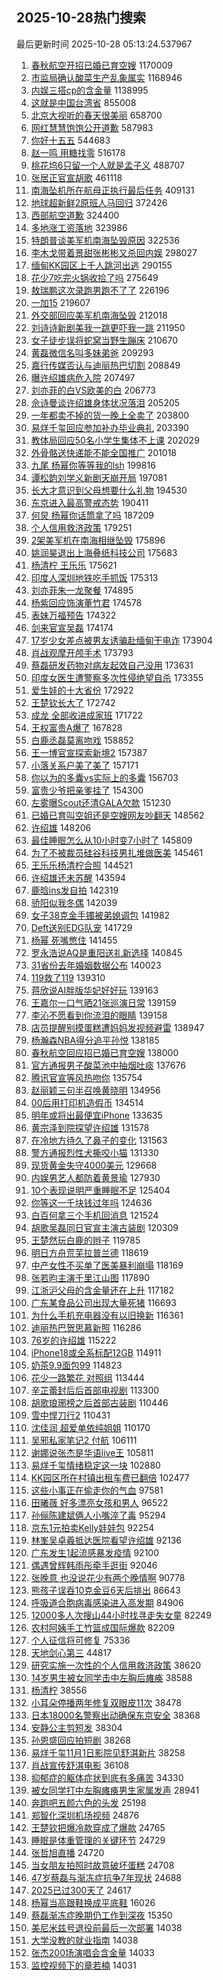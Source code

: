 ## 2025-10-28热门搜索 
最后更新时间 2025-10-28 05:13:24.537967 
1. [春秋航空开招已婚已育空嫂](https://s.weibo.com/weibo?q=%23%E6%98%A5%E7%A7%8B%E8%88%AA%E7%A9%BA%E5%BC%80%E6%8B%9B%E5%B7%B2%E5%A9%9A%E5%B7%B2%E8%82%B2%E7%A9%BA%E5%AB%82%23&t=31&band_rank=1&Refer=top) 1170009
1. [市监局确认酸菜生产乱象属实](https://s.weibo.com/weibo?q=%23%E5%B8%82%E7%9B%91%E5%B1%80%E7%A1%AE%E8%AE%A4%E9%85%B8%E8%8F%9C%E7%94%9F%E4%BA%A7%E4%B9%B1%E8%B1%A1%E5%B1%9E%E5%AE%9E%23&t=31&band_rank=1&Refer=top) 1168946
1. [内娱三搭cp的含金量](https://s.weibo.com/weibo?q=%E5%86%85%E5%A8%B1%E4%B8%89%E6%90%ADcp%E7%9A%84%E5%90%AB%E9%87%91%E9%87%8F&t=31&band_rank=29&Refer=top) 1138995
1. [这就是中国台湾省](https://s.weibo.com/weibo?q=%23%E8%BF%99%E5%B0%B1%E6%98%AF%E4%B8%AD%E5%9B%BD%E5%8F%B0%E6%B9%BE%E7%9C%81%23&t=31&band_rank=23&Refer=top) 855008
1. [北京大视听的春天很美丽](https://s.weibo.com/weibo?q=%23%E5%8C%97%E4%BA%AC%E5%A4%A7%E8%A7%86%E5%90%AC%E7%9A%84%E6%98%A5%E5%A4%A9%E5%BE%88%E7%BE%8E%E4%B8%BD%23&t=31&band_rank=3&Refer=top) 658700
1. [网红慧慧饱饱公开道歉](https://s.weibo.com/weibo?q=%23%E7%BD%91%E7%BA%A2%E6%85%A7%E6%85%A7%E9%A5%B1%E9%A5%B1%E5%85%AC%E5%BC%80%E9%81%93%E6%AD%89%23&t=31&band_rank=2&Refer=top) 587983
1. [你好十五五](https://s.weibo.com/weibo?q=%23%E4%BD%A0%E5%A5%BD%E5%8D%81%E4%BA%94%E4%BA%94%23&t=31&band_rank=3&Refer=top) 544683
1. [赵一鸣 用糖找零](https://s.weibo.com/weibo?q=%E8%B5%B5%E4%B8%80%E9%B8%A3%20%E7%94%A8%E7%B3%96%E6%89%BE%E9%9B%B6&t=31&band_rank=4&Refer=top) 516178
1. [桃花坞6只留一个人就是孟子义](https://s.weibo.com/weibo?q=%E6%A1%83%E8%8A%B1%E5%9D%9E6%E5%8F%AA%E7%95%99%E4%B8%80%E4%B8%AA%E4%BA%BA%E5%B0%B1%E6%98%AF%E5%AD%9F%E5%AD%90%E4%B9%89&t=31&band_rank=4&Refer=top) 488707
1. [张居正官宣胡歌](https://s.weibo.com/weibo?q=%23%E5%BC%A0%E5%B1%85%E6%AD%A3%E5%AE%98%E5%AE%A3%E8%83%A1%E6%AD%8C%23&t=31&band_rank=5&Refer=top) 461118
1. [南海坠机所在航母正执行最后任务](https://s.weibo.com/weibo?q=%23%E5%8D%97%E6%B5%B7%E5%9D%A0%E6%9C%BA%E6%89%80%E5%9C%A8%E8%88%AA%E6%AF%8D%E6%AD%A3%E6%89%A7%E8%A1%8C%E6%9C%80%E5%90%8E%E4%BB%BB%E5%8A%A1%23&t=31&band_rank=2&Refer=top) 409131
1. [地球超新鲜2原班人马回归](https://s.weibo.com/weibo?q=%E5%9C%B0%E7%90%83%E8%B6%85%E6%96%B0%E9%B2%9C2%E5%8E%9F%E7%8F%AD%E4%BA%BA%E9%A9%AC%E5%9B%9E%E5%BD%92&t=31&band_rank=4&Refer=top) 372426
1. [西部航空道歉](https://s.weibo.com/weibo?q=%23%E8%A5%BF%E9%83%A8%E8%88%AA%E7%A9%BA%E9%81%93%E6%AD%89%23&t=31&band_rank=5&Refer=top) 324400
1. [多地涨工资落地](https://s.weibo.com/weibo?q=%23%E5%A4%9A%E5%9C%B0%E6%B6%A8%E5%B7%A5%E8%B5%84%E8%90%BD%E5%9C%B0%23&t=31&band_rank=6&Refer=top) 323986
1. [特朗普谈美军机南海坠毁原因](https://s.weibo.com/weibo?q=%23%E7%89%B9%E6%9C%97%E6%99%AE%E8%B0%88%E7%BE%8E%E5%86%9B%E6%9C%BA%E5%8D%97%E6%B5%B7%E5%9D%A0%E6%AF%81%E5%8E%9F%E5%9B%A0%23&t=31&band_rank=5&Refer=top) 322536
1. [李木戈带着景甜张彬彬又杀回内娱](https://s.weibo.com/weibo?q=%E6%9D%8E%E6%9C%A8%E6%88%88%E5%B8%A6%E7%9D%80%E6%99%AF%E7%94%9C%E5%BC%A0%E5%BD%AC%E5%BD%AC%E5%8F%88%E6%9D%80%E5%9B%9E%E5%86%85%E5%A8%B1&t=31&band_rank=7&Refer=top) 298027
1. [缅甸KK园区上千人跳河出逃](https://s.weibo.com/weibo?q=%23%E7%BC%85%E7%94%B8KK%E5%9B%AD%E5%8C%BA%E4%B8%8A%E5%8D%83%E4%BA%BA%E8%B7%B3%E6%B2%B3%E5%87%BA%E9%80%83%23&t=31&band_rank=6&Refer=top) 290155
1. [花少7吃完火锅收拾了吗](https://s.weibo.com/weibo?q=%23%E8%8A%B1%E5%B0%917%E5%90%83%E5%AE%8C%E7%81%AB%E9%94%85%E6%94%B6%E6%8B%BE%E4%BA%86%E5%90%97%23&t=31&band_rank=7&Refer=top) 275649
1. [敖瑞鹏这次录跑男跑不了了](https://s.weibo.com/weibo?q=%E6%95%96%E7%91%9E%E9%B9%8F%E8%BF%99%E6%AC%A1%E5%BD%95%E8%B7%91%E7%94%B7%E8%B7%91%E4%B8%8D%E4%BA%86%E4%BA%86&t=31&band_rank=7&Refer=top) 226196
1. [一加15](https://s.weibo.com/weibo?q=%E4%B8%80%E5%8A%A015&t=31&band_rank=8&Refer=top) 219607
1. [外交部回应美军机南海坠毁](https://s.weibo.com/weibo?q=%23%E5%A4%96%E4%BA%A4%E9%83%A8%E5%9B%9E%E5%BA%94%E7%BE%8E%E5%86%9B%E6%9C%BA%E5%8D%97%E6%B5%B7%E5%9D%A0%E6%AF%81%23&t=31&band_rank=9&Refer=top) 212018
1. [刘诗诗新剧美我一跳更吓我一跳](https://s.weibo.com/weibo?q=%E5%88%98%E8%AF%97%E8%AF%97%E6%96%B0%E5%89%A7%E7%BE%8E%E6%88%91%E4%B8%80%E8%B7%B3%E6%9B%B4%E5%90%93%E6%88%91%E4%B8%80%E8%B7%B3&t=31&band_rank=10&Refer=top) 211950
1. [女子徒步误将蛇窝当野生蹦床](https://s.weibo.com/weibo?q=%23%E5%A5%B3%E5%AD%90%E5%BE%92%E6%AD%A5%E8%AF%AF%E5%B0%86%E8%9B%87%E7%AA%9D%E5%BD%93%E9%87%8E%E7%94%9F%E8%B9%A6%E5%BA%8A%23&t=31&band_rank=11&Refer=top) 210670
1. [黄磊微信名叫多妹弟爸](https://s.weibo.com/weibo?q=%23%E9%BB%84%E7%A3%8A%E5%BE%AE%E4%BF%A1%E5%90%8D%E5%8F%AB%E5%A4%9A%E5%A6%B9%E5%BC%9F%E7%88%B8%23&t=31&band_rank=12&Refer=top) 209293
1. [嘉行传媒否认与迪丽热巴切割](https://s.weibo.com/weibo?q=%23%E5%98%89%E8%A1%8C%E4%BC%A0%E5%AA%92%E5%90%A6%E8%AE%A4%E4%B8%8E%E8%BF%AA%E4%B8%BD%E7%83%AD%E5%B7%B4%E5%88%87%E5%89%B2%23&t=31&band_rank=13&Refer=top) 208849
1. [曝许绍雄病危入院](https://s.weibo.com/weibo?q=%23%E6%9B%9D%E8%AE%B8%E7%BB%8D%E9%9B%84%E7%97%85%E5%8D%B1%E5%85%A5%E9%99%A2%23&t=31&band_rank=13&Refer=top) 207497
1. [刘亦菲的白VS欧美的白](https://s.weibo.com/weibo?q=%E5%88%98%E4%BA%A6%E8%8F%B2%E7%9A%84%E7%99%BDVS%E6%AC%A7%E7%BE%8E%E7%9A%84%E7%99%BD&t=31&band_rank=15&Refer=top) 206773
1. [佘诗曼谈许绍雄身体状况落泪](https://s.weibo.com/weibo?q=%23%E4%BD%98%E8%AF%97%E6%9B%BC%E8%B0%88%E8%AE%B8%E7%BB%8D%E9%9B%84%E8%BA%AB%E4%BD%93%E7%8A%B6%E5%86%B5%E8%90%BD%E6%B3%AA%23&t=31&band_rank=16&Refer=top) 205205
1. [一年都卖不掉的货一晚上全卖了](https://s.weibo.com/weibo?q=%E4%B8%80%E5%B9%B4%E9%83%BD%E5%8D%96%E4%B8%8D%E6%8E%89%E7%9A%84%E8%B4%A7%E4%B8%80%E6%99%9A%E4%B8%8A%E5%85%A8%E5%8D%96%E4%BA%86&t=31&band_rank=17&Refer=top) 203800
1. [易烊千玺回应参加补办毕业典礼](https://s.weibo.com/weibo?q=%23%E6%98%93%E7%83%8A%E5%8D%83%E7%8E%BA%E5%9B%9E%E5%BA%94%E5%8F%82%E5%8A%A0%E8%A1%A5%E5%8A%9E%E6%AF%95%E4%B8%9A%E5%85%B8%E7%A4%BC%23&t=31&band_rank=18&Refer=top) 203390
1. [教体局回应50名小学生集体不上课](https://s.weibo.com/weibo?q=%23%E6%95%99%E4%BD%93%E5%B1%80%E5%9B%9E%E5%BA%9450%E5%90%8D%E5%B0%8F%E5%AD%A6%E7%94%9F%E9%9B%86%E4%BD%93%E4%B8%8D%E4%B8%8A%E8%AF%BE%23&t=31&band_rank=19&Refer=top) 202029
1. [外骨骼送快递能不能全国推广](https://s.weibo.com/weibo?q=%23%E5%A4%96%E9%AA%A8%E9%AA%BC%E9%80%81%E5%BF%AB%E9%80%92%E8%83%BD%E4%B8%8D%E8%83%BD%E5%85%A8%E5%9B%BD%E6%8E%A8%E5%B9%BF%23&t=31&band_rank=20&Refer=top) 201018
1. [九尾 杨幂你等等我的lsh](https://s.weibo.com/weibo?q=%E4%B9%9D%E5%B0%BE%20%E6%9D%A8%E5%B9%82%E4%BD%A0%E7%AD%89%E7%AD%89%E6%88%91%E7%9A%84lsh&t=31&band_rank=21&Refer=top) 199816
1. [谭松韵刘学义新剧天崩开局](https://s.weibo.com/weibo?q=%23%E8%B0%AD%E6%9D%BE%E9%9F%B5%E5%88%98%E5%AD%A6%E4%B9%89%E6%96%B0%E5%89%A7%E5%A4%A9%E5%B4%A9%E5%BC%80%E5%B1%80%23&t=31&band_rank=24&Refer=top) 197081
1. [长大才意识到父母想要什么礼物](https://s.weibo.com/weibo?q=%E9%95%BF%E5%A4%A7%E6%89%8D%E6%84%8F%E8%AF%86%E5%88%B0%E7%88%B6%E6%AF%8D%E6%83%B3%E8%A6%81%E4%BB%80%E4%B9%88%E7%A4%BC%E7%89%A9&t=31&band_rank=22&Refer=top) 194530
1. [东京进入最高警戒态势](https://s.weibo.com/weibo?q=%23%E4%B8%9C%E4%BA%AC%E8%BF%9B%E5%85%A5%E6%9C%80%E9%AB%98%E8%AD%A6%E6%88%92%E6%80%81%E5%8A%BF%23&t=31&band_rank=8&Refer=top) 190411
1. [何炅 杨幂你话筒拿了吗](https://s.weibo.com/weibo?q=%E4%BD%95%E7%82%85%20%E6%9D%A8%E5%B9%82%E4%BD%A0%E8%AF%9D%E7%AD%92%E6%8B%BF%E4%BA%86%E5%90%97&t=31&band_rank=28&Refer=top) 187209
1. [个人信用救济政策](https://s.weibo.com/weibo?q=%23%E4%B8%AA%E4%BA%BA%E4%BF%A1%E7%94%A8%E6%95%91%E6%B5%8E%E6%94%BF%E7%AD%96%23&t=31&band_rank=8&Refer=top) 179251
1. [2架美军机在南海相继坠毁](https://s.weibo.com/weibo?q=%232%E6%9E%B6%E7%BE%8E%E5%86%9B%E6%9C%BA%E5%9C%A8%E5%8D%97%E6%B5%B7%E7%9B%B8%E7%BB%A7%E5%9D%A0%E6%AF%81%23&t=31&band_rank=9&Refer=top) 175896
1. [姚润昊退出上海叠纸科技公司](https://s.weibo.com/weibo?q=%23%E5%A7%9A%E6%B6%A6%E6%98%8A%E9%80%80%E5%87%BA%E4%B8%8A%E6%B5%B7%E5%8F%A0%E7%BA%B8%E7%A7%91%E6%8A%80%E5%85%AC%E5%8F%B8%23&t=31&band_rank=10&Refer=top) 175683
1. [杨清柠 王乐乐](https://s.weibo.com/weibo?q=%E6%9D%A8%E6%B8%85%E6%9F%A0%20%E7%8E%8B%E4%B9%90%E4%B9%90&t=31&band_rank=11&Refer=top) 175621
1. [印度人深圳地铁吃手抓饭](https://s.weibo.com/weibo?q=%E5%8D%B0%E5%BA%A6%E4%BA%BA%E6%B7%B1%E5%9C%B3%E5%9C%B0%E9%93%81%E5%90%83%E6%89%8B%E6%8A%93%E9%A5%AD&t=31&band_rank=12&Refer=top) 175313
1. [刘亦菲朱一龙聚餐](https://s.weibo.com/weibo?q=%23%E5%88%98%E4%BA%A6%E8%8F%B2%E6%9C%B1%E4%B8%80%E9%BE%99%E8%81%9A%E9%A4%90%23&t=31&band_rank=14&Refer=top) 174895
1. [杨紫回应饰演董竹君](https://s.weibo.com/weibo?q=%23%E6%9D%A8%E7%B4%AB%E5%9B%9E%E5%BA%94%E9%A5%B0%E6%BC%94%E8%91%A3%E7%AB%B9%E5%90%9B%23&t=31&band_rank=15&Refer=top) 174578
1. [表妹万福预告](https://s.weibo.com/weibo?q=%E8%A1%A8%E5%A6%B9%E4%B8%87%E7%A6%8F%E9%A2%84%E5%91%8A&t=31&band_rank=16&Refer=top) 174322
1. [剑来官宣吴磊](https://s.weibo.com/weibo?q=%23%E5%89%91%E6%9D%A5%E5%AE%98%E5%AE%A3%E5%90%B4%E7%A3%8A%23&t=31&band_rank=17&Refer=top) 174174
1. [17岁少女差点被男友诱骗赴缅甸干电诈](https://s.weibo.com/weibo?q=%2317%E5%B2%81%E5%B0%91%E5%A5%B3%E5%B7%AE%E7%82%B9%E8%A2%AB%E7%94%B7%E5%8F%8B%E8%AF%B1%E9%AA%97%E8%B5%B4%E7%BC%85%E7%94%B8%E5%B9%B2%E7%94%B5%E8%AF%88%23&t=31&band_rank=18&Refer=top) 173904
1. [肖战观摩开颅手术](https://s.weibo.com/weibo?q=%23%E8%82%96%E6%88%98%E8%A7%82%E6%91%A9%E5%BC%80%E9%A2%85%E6%89%8B%E6%9C%AF%23&t=31&band_rank=19&Refer=top) 173793
1. [蔡磊研发药物对病友起效自己没用](https://s.weibo.com/weibo?q=%23%E8%94%A1%E7%A3%8A%E7%A0%94%E5%8F%91%E8%8D%AF%E7%89%A9%E5%AF%B9%E7%97%85%E5%8F%8B%E8%B5%B7%E6%95%88%E8%87%AA%E5%B7%B1%E6%B2%A1%E7%94%A8%23&t=31&band_rank=20&Refer=top) 173631
1. [印度女医生遭警察多次性侵绝望自杀](https://s.weibo.com/weibo?q=%23%E5%8D%B0%E5%BA%A6%E5%A5%B3%E5%8C%BB%E7%94%9F%E9%81%AD%E8%AD%A6%E5%AF%9F%E5%A4%9A%E6%AC%A1%E6%80%A7%E4%BE%B5%E7%BB%9D%E6%9C%9B%E8%87%AA%E6%9D%80%23&t=31&band_rank=21&Refer=top) 173355
1. [爱生娃的十大省份](https://s.weibo.com/weibo?q=%23%E7%88%B1%E7%94%9F%E5%A8%83%E7%9A%84%E5%8D%81%E5%A4%A7%E7%9C%81%E4%BB%BD%23&t=31&band_rank=23&Refer=top) 172922
1. [王楚钦长大了](https://s.weibo.com/weibo?q=%E7%8E%8B%E6%A5%9A%E9%92%A6%E9%95%BF%E5%A4%A7%E4%BA%86&t=31&band_rank=24&Refer=top) 172742
1. [成龙 全部收进成家班](https://s.weibo.com/weibo?q=%E6%88%90%E9%BE%99%20%E5%85%A8%E9%83%A8%E6%94%B6%E8%BF%9B%E6%88%90%E5%AE%B6%E7%8F%AD&t=31&band_rank=25&Refer=top) 171722
1. [王权富贵A爆了](https://s.weibo.com/weibo?q=%23%E7%8E%8B%E6%9D%83%E5%AF%8C%E8%B4%B5A%E7%88%86%E4%BA%86%23&t=31&band_rank=28&Refer=top) 167828
1. [白鹿丞磊莫离吻戏](https://s.weibo.com/weibo?q=%23%E7%99%BD%E9%B9%BF%E4%B8%9E%E7%A3%8A%E8%8E%AB%E7%A6%BB%E5%90%BB%E6%88%8F%23&t=31&band_rank=26&Refer=top) 158852
1. [王一博官宣探索新境2](https://s.weibo.com/weibo?q=%23%E7%8E%8B%E4%B8%80%E5%8D%9A%E5%AE%98%E5%AE%A3%E6%8E%A2%E7%B4%A2%E6%96%B0%E5%A2%832%23&t=31&band_rank=30&Refer=top) 157387
1. [小落关系户美了美了](https://s.weibo.com/weibo?q=%E5%B0%8F%E8%90%BD%E5%85%B3%E7%B3%BB%E6%88%B7%E7%BE%8E%E4%BA%86%E7%BE%8E%E4%BA%86&t=31&band_rank=31&Refer=top) 157171
1. [你以为的多囊vs实际上的多囊](https://s.weibo.com/weibo?q=%E4%BD%A0%E4%BB%A5%E4%B8%BA%E7%9A%84%E5%A4%9A%E5%9B%8Avs%E5%AE%9E%E9%99%85%E4%B8%8A%E7%9A%84%E5%A4%9A%E5%9B%8A&t=31&band_rank=32&Refer=top) 156703
1. [富贵少爷把亲爹挂了](https://s.weibo.com/weibo?q=%E5%AF%8C%E8%B4%B5%E5%B0%91%E7%88%B7%E6%8A%8A%E4%BA%B2%E7%88%B9%E6%8C%82%E4%BA%86&t=31&band_rank=27&Refer=top) 154300
1. [左雾曝Scout还清GALA欠款](https://s.weibo.com/weibo?q=%E5%B7%A6%E9%9B%BE%E6%9B%9DScout%E8%BF%98%E6%B8%85GALA%E6%AC%A0%E6%AC%BE&t=31&band_rank=33&Refer=top) 151230
1. [已婚已育叫空姐还是空嫂网友吵翻天](https://s.weibo.com/weibo?q=%23%E5%B7%B2%E5%A9%9A%E5%B7%B2%E8%82%B2%E5%8F%AB%E7%A9%BA%E5%A7%90%E8%BF%98%E6%98%AF%E7%A9%BA%E5%AB%82%E7%BD%91%E5%8F%8B%E5%90%B5%E7%BF%BB%E5%A4%A9%23&t=31&band_rank=10&Refer=top) 148562
1. [许绍雄](https://s.weibo.com/weibo?q=%E8%AE%B8%E7%BB%8D%E9%9B%84&t=31&band_rank=11&Refer=top) 148206
1. [最佳睡眠怎么从10小时变7小时了](https://s.weibo.com/weibo?q=%E6%9C%80%E4%BD%B3%E7%9D%A1%E7%9C%A0%E6%80%8E%E4%B9%88%E4%BB%8E10%E5%B0%8F%E6%97%B6%E5%8F%987%E5%B0%8F%E6%97%B6%E4%BA%86&t=31&band_rank=34&Refer=top) 145809
1. [为了不被裁员硅谷科技男扎堆做医美](https://s.weibo.com/weibo?q=%23%E4%B8%BA%E4%BA%86%E4%B8%8D%E8%A2%AB%E8%A3%81%E5%91%98%E7%A1%85%E8%B0%B7%E7%A7%91%E6%8A%80%E7%94%B7%E6%89%8E%E5%A0%86%E5%81%9A%E5%8C%BB%E7%BE%8E%23&t=31&band_rank=14&Refer=top) 145461
1. [王乐乐杨清柠合照](https://s.weibo.com/weibo?q=%E7%8E%8B%E4%B9%90%E4%B9%90%E6%9D%A8%E6%B8%85%E6%9F%A0%E5%90%88%E7%85%A7&t=31&band_rank=16&Refer=top) 144521
1. [许绍雄还未苏醒](https://s.weibo.com/weibo?q=%23%E8%AE%B8%E7%BB%8D%E9%9B%84%E8%BF%98%E6%9C%AA%E8%8B%8F%E9%86%92%23&t=31&band_rank=17&Refer=top) 143594
1. [鹿晗ins发自拍](https://s.weibo.com/weibo?q=%E9%B9%BF%E6%99%97ins%E5%8F%91%E8%87%AA%E6%8B%8D&t=31&band_rank=18&Refer=top) 142319
1. [骄阳似我冬偶](https://s.weibo.com/weibo?q=%E9%AA%84%E9%98%B3%E4%BC%BC%E6%88%91%E5%86%AC%E5%81%B6&t=31&band_rank=35&Refer=top) 142039
1. [女子38克金手镯被弟媳调包](https://s.weibo.com/weibo?q=%23%E5%A5%B3%E5%AD%9038%E5%85%8B%E9%87%91%E6%89%8B%E9%95%AF%E8%A2%AB%E5%BC%9F%E5%AA%B3%E8%B0%83%E5%8C%85%23&t=31&band_rank=36&Refer=top) 141982
1. [Deft送别EDG队宠](https://s.weibo.com/weibo?q=Deft%E9%80%81%E5%88%ABEDG%E9%98%9F%E5%AE%A0&t=31&band_rank=37&Refer=top) 141729
1. [杨幂 死嘴憋住](https://s.weibo.com/weibo?q=%E6%9D%A8%E5%B9%82%20%E6%AD%BB%E5%98%B4%E6%86%8B%E4%BD%8F&t=31&band_rank=19&Refer=top) 141455
1. [罗永浩说AQ是重阳送礼新选择](https://s.weibo.com/weibo?q=%23%E7%BD%97%E6%B0%B8%E6%B5%A9%E8%AF%B4AQ%E6%98%AF%E9%87%8D%E9%98%B3%E9%80%81%E7%A4%BC%E6%96%B0%E9%80%89%E6%8B%A9%23&t=31&band_rank=20&Refer=top) 140845
1. [31省份去年婚姻数据公布](https://s.weibo.com/weibo?q=%2331%E7%9C%81%E4%BB%BD%E5%8E%BB%E5%B9%B4%E5%A9%9A%E5%A7%BB%E6%95%B0%E6%8D%AE%E5%85%AC%E5%B8%83%23&t=31&band_rank=21&Refer=top) 140023
1. [119救了119](https://s.weibo.com/weibo?q=%23119%E6%95%91%E4%BA%86119%23&t=31&band_rank=29&Refer=top) 139310
1. [蒋欣说AI胖版华妃好好玩](https://s.weibo.com/weibo?q=%E8%92%8B%E6%AC%A3%E8%AF%B4AI%E8%83%96%E7%89%88%E5%8D%8E%E5%A6%83%E5%A5%BD%E5%A5%BD%E7%8E%A9&t=31&band_rank=39&Refer=top) 139163
1. [王嘉尔一口气晒21张巡演日常](https://s.weibo.com/weibo?q=%E7%8E%8B%E5%98%89%E5%B0%94%E4%B8%80%E5%8F%A3%E6%B0%94%E6%99%9221%E5%BC%A0%E5%B7%A1%E6%BC%94%E6%97%A5%E5%B8%B8&t=31&band_rank=40&Refer=top) 139159
1. [李沁不愿看到你流泪的眼睛](https://s.weibo.com/weibo?q=%E6%9D%8E%E6%B2%81%E4%B8%8D%E6%84%BF%E7%9C%8B%E5%88%B0%E4%BD%A0%E6%B5%81%E6%B3%AA%E7%9A%84%E7%9C%BC%E7%9D%9B&t=31&band_rank=41&Refer=top) 139158
1. [店员提醒别摸蛋糕遭妈妈发视频避雷](https://s.weibo.com/weibo?q=%23%E5%BA%97%E5%91%98%E6%8F%90%E9%86%92%E5%88%AB%E6%91%B8%E8%9B%8B%E7%B3%95%E9%81%AD%E5%A6%88%E5%A6%88%E5%8F%91%E8%A7%86%E9%A2%91%E9%81%BF%E9%9B%B7%23&t=31&band_rank=22&Refer=top) 138947
1. [杨瀚森NBA得分追平孙悦](https://s.weibo.com/weibo?q=%23%E6%9D%A8%E7%80%9A%E6%A3%AENBA%E5%BE%97%E5%88%86%E8%BF%BD%E5%B9%B3%E5%AD%99%E6%82%A6%23&t=31&band_rank=30&Refer=top) 138185
1. [春秋航空回应招已婚已育空嫂](https://s.weibo.com/weibo?q=%23%E6%98%A5%E7%A7%8B%E8%88%AA%E7%A9%BA%E5%9B%9E%E5%BA%94%E6%8B%9B%E5%B7%B2%E5%A9%9A%E5%B7%B2%E8%82%B2%E7%A9%BA%E5%AB%82%23&t=31&band_rank=31&Refer=top) 138000
1. [官方通报男子酸菜池中抽烟吐痰](https://s.weibo.com/weibo?q=%23%E5%AE%98%E6%96%B9%E9%80%9A%E6%8A%A5%E7%94%B7%E5%AD%90%E9%85%B8%E8%8F%9C%E6%B1%A0%E4%B8%AD%E6%8A%BD%E7%83%9F%E5%90%90%E7%97%B0%23&t=31&band_rank=24&Refer=top) 137676
1. [腾讯官宣等风热吻你](https://s.weibo.com/weibo?q=%23%E8%85%BE%E8%AE%AF%E5%AE%98%E5%AE%A3%E7%AD%89%E9%A3%8E%E7%83%AD%E5%90%BB%E4%BD%A0%23&t=31&band_rank=32&Refer=top) 135754
1. [赵丽颖三句半召唤黄晓明](https://s.weibo.com/weibo?q=%E8%B5%B5%E4%B8%BD%E9%A2%96%E4%B8%89%E5%8F%A5%E5%8D%8A%E5%8F%AC%E5%94%A4%E9%BB%84%E6%99%93%E6%98%8E&t=31&band_rank=42&Refer=top) 134956
1. [00后用打印机造假币](https://s.weibo.com/weibo?q=%2300%E5%90%8E%E7%94%A8%E6%89%93%E5%8D%B0%E6%9C%BA%E9%80%A0%E5%81%87%E5%B8%81%23&t=31&band_rank=29&Refer=top) 134514
1. [明年或将出最便宜iPhone](https://s.weibo.com/weibo?q=%23%E6%98%8E%E5%B9%B4%E6%88%96%E5%B0%86%E5%87%BA%E6%9C%80%E4%BE%BF%E5%AE%9CiPhone%23&t=31&band_rank=33&Refer=top) 133635
1. [黄宗泽到院探望许绍雄](https://s.weibo.com/weibo?q=%23%E9%BB%84%E5%AE%97%E6%B3%BD%E5%88%B0%E9%99%A2%E6%8E%A2%E6%9C%9B%E8%AE%B8%E7%BB%8D%E9%9B%84%23&t=31&band_rank=30&Refer=top) 131578
1. [在冷地方待久了鼻子的变化](https://s.weibo.com/weibo?q=%23%E5%9C%A8%E5%86%B7%E5%9C%B0%E6%96%B9%E5%BE%85%E4%B9%85%E4%BA%86%E9%BC%BB%E5%AD%90%E7%9A%84%E5%8F%98%E5%8C%96%23&t=31&band_rank=43&Refer=top) 131563
1. [警方通报烈性犬撕咬小猫](https://s.weibo.com/weibo?q=%23%E8%AD%A6%E6%96%B9%E9%80%9A%E6%8A%A5%E7%83%88%E6%80%A7%E7%8A%AC%E6%92%95%E5%92%AC%E5%B0%8F%E7%8C%AB%23&t=31&band_rank=31&Refer=top) 131330
1. [现货黄金失守4000美元](https://s.weibo.com/weibo?q=%23%E7%8E%B0%E8%B4%A7%E9%BB%84%E9%87%91%E5%A4%B1%E5%AE%884000%E7%BE%8E%E5%85%83%23&t=31&band_rank=32&Refer=top) 129668
1. [内娱男艺人都防着黄景瑜](https://s.weibo.com/weibo?q=%E5%86%85%E5%A8%B1%E7%94%B7%E8%89%BA%E4%BA%BA%E9%83%BD%E9%98%B2%E7%9D%80%E9%BB%84%E6%99%AF%E7%91%9C&t=31&band_rank=33&Refer=top) 127930
1. [10个表现说明严重睡眠不足](https://s.weibo.com/weibo?q=%2310%E4%B8%AA%E8%A1%A8%E7%8E%B0%E8%AF%B4%E6%98%8E%E4%B8%A5%E9%87%8D%E7%9D%A1%E7%9C%A0%E4%B8%8D%E8%B6%B3%23&t=31&band_rank=34&Refer=top) 125404
1. [你等这一千块钱过年吗](https://s.weibo.com/weibo?q=%23%E4%BD%A0%E7%AD%89%E8%BF%99%E4%B8%80%E5%8D%83%E5%9D%97%E9%92%B1%E8%BF%87%E5%B9%B4%E5%90%97%23&t=31&band_rank=35&Refer=top) 124636
1. [白百何拿三个手机回消息](https://s.weibo.com/weibo?q=%E7%99%BD%E7%99%BE%E4%BD%95%E6%8B%BF%E4%B8%89%E4%B8%AA%E6%89%8B%E6%9C%BA%E5%9B%9E%E6%B6%88%E6%81%AF&t=31&band_rank=34&Refer=top) 121524
1. [胡歌吴磊同日官宣主演古装剧](https://s.weibo.com/weibo?q=%23%E8%83%A1%E6%AD%8C%E5%90%B4%E7%A3%8A%E5%90%8C%E6%97%A5%E5%AE%98%E5%AE%A3%E4%B8%BB%E6%BC%94%E5%8F%A4%E8%A3%85%E5%89%A7%23&t=31&band_rank=44&Refer=top) 120309
1. [王楚然玩白鹿的辫子](https://s.weibo.com/weibo?q=%E7%8E%8B%E6%A5%9A%E7%84%B6%E7%8E%A9%E7%99%BD%E9%B9%BF%E7%9A%84%E8%BE%AB%E5%AD%90&t=31&band_rank=45&Refer=top) 119785
1. [明日方舟荒芜拉普兰德](https://s.weibo.com/weibo?q=%E6%98%8E%E6%97%A5%E6%96%B9%E8%88%9F%E8%8D%92%E8%8A%9C%E6%8B%89%E6%99%AE%E5%85%B0%E5%BE%B7&t=31&band_rank=46&Refer=top) 118619
1. [中产女性不买单了医美暴利崩塌](https://s.weibo.com/weibo?q=%23%E4%B8%AD%E4%BA%A7%E5%A5%B3%E6%80%A7%E4%B8%8D%E4%B9%B0%E5%8D%95%E4%BA%86%E5%8C%BB%E7%BE%8E%E6%9A%B4%E5%88%A9%E5%B4%A9%E5%A1%8C%23&t=31&band_rank=35&Refer=top) 118169
1. [张若昀主演千里江山图](https://s.weibo.com/weibo?q=%23%E5%BC%A0%E8%8B%A5%E6%98%80%E4%B8%BB%E6%BC%94%E5%8D%83%E9%87%8C%E6%B1%9F%E5%B1%B1%E5%9B%BE%23&t=31&band_rank=47&Refer=top) 117890
1. [江浙沪父母的含金量还在上升](https://s.weibo.com/weibo?q=%E6%B1%9F%E6%B5%99%E6%B2%AA%E7%88%B6%E6%AF%8D%E7%9A%84%E5%90%AB%E9%87%91%E9%87%8F%E8%BF%98%E5%9C%A8%E4%B8%8A%E5%8D%87&t=31&band_rank=36&Refer=top) 117182
1. [广东某食品公司出现大量死猪](https://s.weibo.com/weibo?q=%23%E5%B9%BF%E4%B8%9C%E6%9F%90%E9%A3%9F%E5%93%81%E5%85%AC%E5%8F%B8%E5%87%BA%E7%8E%B0%E5%A4%A7%E9%87%8F%E6%AD%BB%E7%8C%AA%23&t=31&band_rank=37&Refer=top) 116693
1. [为什么手机充电器没有以旧换新](https://s.weibo.com/weibo?q=%23%E4%B8%BA%E4%BB%80%E4%B9%88%E6%89%8B%E6%9C%BA%E5%85%85%E7%94%B5%E5%99%A8%E6%B2%A1%E6%9C%89%E4%BB%A5%E6%97%A7%E6%8D%A2%E6%96%B0%23&t=31&band_rank=38&Refer=top) 116361
1. [迪丽热巴贺思慕新照](https://s.weibo.com/weibo?q=%23%E8%BF%AA%E4%B8%BD%E7%83%AD%E5%B7%B4%E8%B4%BA%E6%80%9D%E6%85%95%E6%96%B0%E7%85%A7%23&t=31&band_rank=39&Refer=top) 116286
1. [76岁的许绍雄](https://s.weibo.com/weibo?q=%2376%E5%B2%81%E7%9A%84%E8%AE%B8%E7%BB%8D%E9%9B%84%23&t=31&band_rank=48&Refer=top) 115222
1. [iPhone18或全系标配12GB](https://s.weibo.com/weibo?q=%23iPhone18%E6%88%96%E5%85%A8%E7%B3%BB%E6%A0%87%E9%85%8D12GB%23&t=31&band_rank=49&Refer=top) 114911
1. [奶茶9.9面包99](https://s.weibo.com/weibo?q=%23%E5%A5%B6%E8%8C%B69.9%E9%9D%A2%E5%8C%8599%23&t=31&band_rank=40&Refer=top) 114823
1. [花少一路繁花 对照组](https://s.weibo.com/weibo?q=%E8%8A%B1%E5%B0%91%E4%B8%80%E8%B7%AF%E7%B9%81%E8%8A%B1%20%E5%AF%B9%E7%85%A7%E7%BB%84&t=31&band_rank=41&Refer=top) 113444
1. [辛芷蕾封后后首部电视剧](https://s.weibo.com/weibo?q=%23%E8%BE%9B%E8%8A%B7%E8%95%BE%E5%B0%81%E5%90%8E%E5%90%8E%E9%A6%96%E9%83%A8%E7%94%B5%E8%A7%86%E5%89%A7%23&t=31&band_rank=37&Refer=top) 113300
1. [胡歌琅琊榜之后首部古装剧](https://s.weibo.com/weibo?q=%23%E8%83%A1%E6%AD%8C%E7%90%85%E7%90%8A%E6%A6%9C%E4%B9%8B%E5%90%8E%E9%A6%96%E9%83%A8%E5%8F%A4%E8%A3%85%E5%89%A7%23&t=31&band_rank=42&Refer=top) 110446
1. [雪中悍刀行2](https://s.weibo.com/weibo?q=%E9%9B%AA%E4%B8%AD%E6%82%8D%E5%88%80%E8%A1%8C2&t=31&band_rank=43&Refer=top) 110431
1. [沈佳润 超爱单依纯姐姐](https://s.weibo.com/weibo?q=%E6%B2%88%E4%BD%B3%E6%B6%A6%20%E8%B6%85%E7%88%B1%E5%8D%95%E4%BE%9D%E7%BA%AF%E5%A7%90%E5%A7%90&t=31&band_rank=38&Refer=top) 110170
1. [吴邪私家笔记2 付航](https://s.weibo.com/weibo?q=%E5%90%B4%E9%82%AA%E7%A7%81%E5%AE%B6%E7%AC%94%E8%AE%B02%20%E4%BB%98%E8%88%AA&t=31&band_rank=44&Refer=top) 106111
1. [谢娜说张杰是华语live王](https://s.weibo.com/weibo?q=%23%E8%B0%A2%E5%A8%9C%E8%AF%B4%E5%BC%A0%E6%9D%B0%E6%98%AF%E5%8D%8E%E8%AF%ADlive%E7%8E%8B%23&t=31&band_rank=45&Refer=top) 105811
1. [易烊千玺情绪稳定这一块](https://s.weibo.com/weibo?q=%E6%98%93%E7%83%8A%E5%8D%83%E7%8E%BA%E6%83%85%E7%BB%AA%E7%A8%B3%E5%AE%9A%E8%BF%99%E4%B8%80%E5%9D%97&t=31&band_rank=46&Refer=top) 102880
1. [KK园区所在村镇出租车费已翻倍](https://s.weibo.com/weibo?q=%23KK%E5%9B%AD%E5%8C%BA%E6%89%80%E5%9C%A8%E6%9D%91%E9%95%87%E5%87%BA%E7%A7%9F%E8%BD%A6%E8%B4%B9%E5%B7%B2%E7%BF%BB%E5%80%8D%23&t=31&band_rank=40&Refer=top) 102477
1. [这些小事正在偷走你的气血](https://s.weibo.com/weibo?q=%23%E8%BF%99%E4%BA%9B%E5%B0%8F%E4%BA%8B%E6%AD%A3%E5%9C%A8%E5%81%B7%E8%B5%B0%E4%BD%A0%E7%9A%84%E6%B0%94%E8%A1%80%23&t=31&band_rank=41&Refer=top) 97581
1. [田曦薇 好多漂亮女孩和男人](https://s.weibo.com/weibo?q=%E7%94%B0%E6%9B%A6%E8%96%87%20%E5%A5%BD%E5%A4%9A%E6%BC%82%E4%BA%AE%E5%A5%B3%E5%AD%A9%E5%92%8C%E7%94%B7%E4%BA%BA&t=31&band_rank=47&Refer=top) 96522
1. [孙俪陈建斌俩人小嘴淬了毒](https://s.weibo.com/weibo?q=%E5%AD%99%E4%BF%AA%E9%99%88%E5%BB%BA%E6%96%8C%E4%BF%A9%E4%BA%BA%E5%B0%8F%E5%98%B4%E6%B7%AC%E4%BA%86%E6%AF%92&t=31&band_rank=48&Refer=top) 95294
1. [京东1元拍卖Kelly娃娃包](https://s.weibo.com/weibo?q=%23%E4%BA%AC%E4%B8%9C1%E5%85%83%E6%8B%8D%E5%8D%96Kelly%E5%A8%83%E5%A8%83%E5%8C%85%23&t=31&band_rank=49&Refer=top) 92254
1. [林峯吴卓羲抵达医院看望许绍雄](https://s.weibo.com/weibo?q=%23%E6%9E%97%E5%B3%AF%E5%90%B4%E5%8D%93%E7%BE%B2%E6%8A%B5%E8%BE%BE%E5%8C%BB%E9%99%A2%E7%9C%8B%E6%9C%9B%E8%AE%B8%E7%BB%8D%E9%9B%84%23&t=31&band_rank=42&Refer=top) 92136
1. [广东发生1起流感暴发疫情](https://s.weibo.com/weibo?q=%23%E5%B9%BF%E4%B8%9C%E5%8F%91%E7%94%9F1%E8%B5%B7%E6%B5%81%E6%84%9F%E6%9A%B4%E5%8F%91%E7%96%AB%E6%83%85%23&t=31&band_rank=50&Refer=top) 92100
1. [偶遇曾辉韩雨彤牵手逛街](https://s.weibo.com/weibo?q=%23%E5%81%B6%E9%81%87%E6%9B%BE%E8%BE%89%E9%9F%A9%E9%9B%A8%E5%BD%A4%E7%89%B5%E6%89%8B%E9%80%9B%E8%A1%97%23&t=31&band_rank=43&Refer=top) 92046
1. [张晚意 也没说花少有两个晚情啊](https://s.weibo.com/weibo?q=%E5%BC%A0%E6%99%9A%E6%84%8F%20%E4%B9%9F%E6%B2%A1%E8%AF%B4%E8%8A%B1%E5%B0%91%E6%9C%89%E4%B8%A4%E4%B8%AA%E6%99%9A%E6%83%85%E5%95%8A&t=31&band_rank=44&Refer=top) 90778
1. [熊孩子误吞10克金豆6天后排出](https://s.weibo.com/weibo?q=%23%E7%86%8A%E5%AD%A9%E5%AD%90%E8%AF%AF%E5%90%9E10%E5%85%8B%E9%87%91%E8%B1%866%E5%A4%A9%E5%90%8E%E6%8E%92%E5%87%BA%23&t=31&band_rank=46&Refer=top) 86643
1. [呼吸道合胞病毒感染进入高发期](https://s.weibo.com/weibo?q=%E5%91%BC%E5%90%B8%E9%81%93%E5%90%88%E8%83%9E%E7%97%85%E6%AF%92%E6%84%9F%E6%9F%93%E8%BF%9B%E5%85%A5%E9%AB%98%E5%8F%91%E6%9C%9F&t=31&band_rank=47&Refer=top) 84906
1. [12000多人次搜山44小时找寻走失女童](https://s.weibo.com/weibo?q=%2312000%E5%A4%9A%E4%BA%BA%E6%AC%A1%E6%90%9C%E5%B1%B144%E5%B0%8F%E6%97%B6%E6%89%BE%E5%AF%BB%E8%B5%B0%E5%A4%B1%E5%A5%B3%E7%AB%A5%23&t=31&band_rank=49&Refer=top) 82249
1. [农村阿姨手工竹篮成国际爆款](https://s.weibo.com/weibo?q=%23%E5%86%9C%E6%9D%91%E9%98%BF%E5%A7%A8%E6%89%8B%E5%B7%A5%E7%AB%B9%E7%AF%AE%E6%88%90%E5%9B%BD%E9%99%85%E7%88%86%E6%AC%BE%23&t=31&band_rank=50&Refer=top) 82209
1. [个人征信将可修复](https://s.weibo.com/weibo?q=%23%E4%B8%AA%E4%BA%BA%E5%BE%81%E4%BF%A1%E5%B0%86%E5%8F%AF%E4%BF%AE%E5%A4%8D%23&t=31&band_rank=2&Refer=top) 75336
1. [天地剑心第三](https://s.weibo.com/weibo?q=%23%E5%A4%A9%E5%9C%B0%E5%89%91%E5%BF%83%E7%AC%AC%E4%B8%89%23&t=31&band_rank=7&Refer=top) 44817
1. [研究实施一次性的个人信用救济政策](https://s.weibo.com/weibo?q=%23%E7%A0%94%E7%A9%B6%E5%AE%9E%E6%96%BD%E4%B8%80%E6%AC%A1%E6%80%A7%E7%9A%84%E4%B8%AA%E4%BA%BA%E4%BF%A1%E7%94%A8%E6%95%91%E6%B5%8E%E6%94%BF%E7%AD%96%23&t=31&band_rank=10&Refer=top) 38620
1. [14岁男生被女同学击中左胸后瘫痪](https://s.weibo.com/weibo?q=%2314%E5%B2%81%E7%94%B7%E7%94%9F%E8%A2%AB%E5%A5%B3%E5%90%8C%E5%AD%A6%E5%87%BB%E4%B8%AD%E5%B7%A6%E8%83%B8%E5%90%8E%E7%98%AB%E7%97%AA%23&t=31&band_rank=11&Refer=top) 38588
1. [杨清柠](https://s.weibo.com/weibo?q=%E6%9D%A8%E6%B8%85%E6%9F%A0&t=31&band_rank=12&Refer=top) 38556
1. [小耳朵停播两年修复双眼皮11次](https://s.weibo.com/weibo?q=%23%E5%B0%8F%E8%80%B3%E6%9C%B5%E5%81%9C%E6%92%AD%E4%B8%A4%E5%B9%B4%E4%BF%AE%E5%A4%8D%E5%8F%8C%E7%9C%BC%E7%9A%AE11%E6%AC%A1%23&t=31&band_rank=16&Refer=top) 38478
1. [日本18000名警察出动确保东京安全](https://s.weibo.com/weibo?q=%23%E6%97%A5%E6%9C%AC18000%E5%90%8D%E8%AD%A6%E5%AF%9F%E5%87%BA%E5%8A%A8%E7%A1%AE%E4%BF%9D%E4%B8%9C%E4%BA%AC%E5%AE%89%E5%85%A8%23&t=31&band_rank=21&Refer=top) 38368
1. [安静公主剪短发](https://s.weibo.com/weibo?q=%23%E5%AE%89%E9%9D%99%E5%85%AC%E4%B8%BB%E5%89%AA%E7%9F%AD%E5%8F%91%23&t=31&band_rank=23&Refer=top) 38304
1. [孙恩盛回应拍短剧](https://s.weibo.com/weibo?q=%23%E5%AD%99%E6%81%A9%E7%9B%9B%E5%9B%9E%E5%BA%94%E6%8B%8D%E7%9F%AD%E5%89%A7%23&t=31&band_rank=25&Refer=top) 38268
1. [易烊千玺11月1日影院见舒淇新片](https://s.weibo.com/weibo?q=%23%E6%98%93%E7%83%8A%E5%8D%83%E7%8E%BA11%E6%9C%881%E6%97%A5%E5%BD%B1%E9%99%A2%E8%A7%81%E8%88%92%E6%B7%87%E6%96%B0%E7%89%87%23&t=31&band_rank=26&Refer=top) 38258
1. [肖战宣传舒淇电影](https://s.weibo.com/weibo?q=%23%E8%82%96%E6%88%98%E5%AE%A3%E4%BC%A0%E8%88%92%E6%B7%87%E7%94%B5%E5%BD%B1%23&t=31&band_rank=28&Refer=top) 36108
1. [抑郁症的躯体症状到底有多痛苦](https://s.weibo.com/weibo?q=%E6%8A%91%E9%83%81%E7%97%87%E7%9A%84%E8%BA%AF%E4%BD%93%E7%97%87%E7%8A%B6%E5%88%B0%E5%BA%95%E6%9C%89%E5%A4%9A%E7%97%9B%E8%8B%A6&t=31&band_rank=27&Refer=top) 34330
1. [被女同学打中左胸瘫痪男生家属发声](https://s.weibo.com/weibo?q=%23%E8%A2%AB%E5%A5%B3%E5%90%8C%E5%AD%A6%E6%89%93%E4%B8%AD%E5%B7%A6%E8%83%B8%E7%98%AB%E7%97%AA%E7%94%B7%E7%94%9F%E5%AE%B6%E5%B1%9E%E5%8F%91%E5%A3%B0%23&t=31&band_rank=33&Refer=top) 28941
1. [奔跑吧五颜六色的头发](https://s.weibo.com/weibo?q=%E5%A5%94%E8%B7%91%E5%90%A7%E4%BA%94%E9%A2%9C%E5%85%AD%E8%89%B2%E7%9A%84%E5%A4%B4%E5%8F%91&t=31&band_rank=35&Refer=top) 25198
1. [郑智化深圳机场视频](https://s.weibo.com/weibo?q=%E9%83%91%E6%99%BA%E5%8C%96%E6%B7%B1%E5%9C%B3%E6%9C%BA%E5%9C%BA%E8%A7%86%E9%A2%91&t=31&band_rank=37&Refer=top) 24876
1. [王楚钦把爆冷款穿成了爆款](https://s.weibo.com/weibo?q=%E7%8E%8B%E6%A5%9A%E9%92%A6%E6%8A%8A%E7%88%86%E5%86%B7%E6%AC%BE%E7%A9%BF%E6%88%90%E4%BA%86%E7%88%86%E6%AC%BE&t=31&band_rank=39&Refer=top) 24765
1. [睡眠是体重管理的关键环节](https://s.weibo.com/weibo?q=%23%E7%9D%A1%E7%9C%A0%E6%98%AF%E4%BD%93%E9%87%8D%E7%AE%A1%E7%90%86%E7%9A%84%E5%85%B3%E9%94%AE%E7%8E%AF%E8%8A%82%23&t=31&band_rank=42&Refer=top) 24729
1. [张哲旭直播](https://s.weibo.com/weibo?q=%E5%BC%A0%E5%93%B2%E6%97%AD%E7%9B%B4%E6%92%AD&t=31&band_rank=43&Refer=top) 24720
1. [当女朋友拍照时故意破坏蛋糕](https://s.weibo.com/weibo?q=%E5%BD%93%E5%A5%B3%E6%9C%8B%E5%8F%8B%E6%8B%8D%E7%85%A7%E6%97%B6%E6%95%85%E6%84%8F%E7%A0%B4%E5%9D%8F%E8%9B%8B%E7%B3%95&t=31&band_rank=44&Refer=top) 24708
1. [47岁蔡磊与渐冻症抗争7年现状](https://s.weibo.com/weibo?q=%2347%E5%B2%81%E8%94%A1%E7%A3%8A%E4%B8%8E%E6%B8%90%E5%86%BB%E7%97%87%E6%8A%97%E4%BA%897%E5%B9%B4%E7%8E%B0%E7%8A%B6%23&t=31&band_rank=45&Refer=top) 24688
1. [2025已过300天了](https://s.weibo.com/weibo?q=%232025%E5%B7%B2%E8%BF%87300%E5%A4%A9%E4%BA%86%23&t=31&band_rank=50&Refer=top) 24617
1. [杨幂当高跟鞋换成平底鞋](https://s.weibo.com/weibo?q=%23%E6%9D%A8%E5%B9%82%E5%BD%93%E9%AB%98%E8%B7%9F%E9%9E%8B%E6%8D%A2%E6%88%90%E5%B9%B3%E5%BA%95%E9%9E%8B%23&t=31&band_rank=28&Refer=top) 16026
1. [蔡磊渐冻症晚期仍工作到深夜](https://s.weibo.com/weibo?q=%23%E8%94%A1%E7%A3%8A%E6%B8%90%E5%86%BB%E7%97%87%E6%99%9A%E6%9C%9F%E4%BB%8D%E5%B7%A5%E4%BD%9C%E5%88%B0%E6%B7%B1%E5%A4%9C%23&t=31&band_rank=32&Refer=top) 15350
1. [美尼米兹号退役前最后一次部署](https://s.weibo.com/weibo?q=%23%E7%BE%8E%E5%B0%BC%E7%B1%B3%E5%85%B9%E5%8F%B7%E9%80%80%E5%BD%B9%E5%89%8D%E6%9C%80%E5%90%8E%E4%B8%80%E6%AC%A1%E9%83%A8%E7%BD%B2%23&t=31&band_rank=42&Refer=top) 14038
1. [大学没教的就业指南](https://s.weibo.com/weibo?q=%23%E5%A4%A7%E5%AD%A6%E6%B2%A1%E6%95%99%E7%9A%84%E5%B0%B1%E4%B8%9A%E6%8C%87%E5%8D%97%23&t=31&band_rank=43&Refer=top) 14038
1. [张杰200场演唱会含金量](https://s.weibo.com/weibo?q=%E5%BC%A0%E6%9D%B0200%E5%9C%BA%E6%BC%94%E5%94%B1%E4%BC%9A%E5%90%AB%E9%87%91%E9%87%8F&t=31&band_rank=47&Refer=top) 14033
1. [监控视频下的章若楠](https://s.weibo.com/weibo?q=%E7%9B%91%E6%8E%A7%E8%A7%86%E9%A2%91%E4%B8%8B%E7%9A%84%E7%AB%A0%E8%8B%A5%E6%A5%A0&t=31&band_rank=48&Refer=top) 14031
